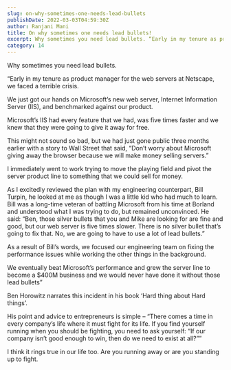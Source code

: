 ```yaml
---
slug: on-why-sometimes-one-needs-lead-bullets
publishDate: 2022-03-03T04:59:30Z
author: Ranjani Mani
title: On why sometimes one needs lead bullets! 
excerpt: Why sometimes you need lead bullets. “Early in my tenure as product manager for the web servers at Netscape, we faced a terrible crisis. We just got our hands on Microsoft’s new web server, Internet Information Server (IIS), and benchmarked against our product. Microsoft’s IIS had every feature that we had, was five times faster  ... 
category: 14
---
```


Why sometimes you need lead bullets.

“Early in my tenure as product manager for the web servers at Netscape, we faced a terrible crisis.

We just got our hands on Microsoft’s new web server, Internet Information Server (IIS), and benchmarked against our product.

Microsoft’s IIS had every feature that we had, was five times faster and we knew that they were going to give it away for free.

This might not sound so bad, but we had just gone public three months earlier with a story to Wall Street that said, “Don’t worry about Microsoft giving away the browser because we will make money selling servers.”

I immediately went to work trying to move the playing field and pivot the server product line to something that we could sell for money.

As I excitedly reviewed the plan with my engineering counterpart, Bill Turpin, he looked at me as though I was a little kid who had much to learn. Bill was a long-time veteran of battling Microsoft from his time at Borland and understood what I was trying to do, but remained unconvinced. He said: “Ben, those silver bullets that you and Mike are looking for are fine and good, but our web server is five times slower. There is no silver bullet that’s going to fix that. No, we are going to have to use a lot of lead bullets.”

As a result of Bill’s words, we focused our engineering team on fixing the performance issues while working the other things in the background.

We eventually beat Microsoft’s performance and grew the server line to become a $400M business and we would never have done it without those lead bullets”

Ben Horowitz narrates this incident in his book ‘Hard thing about Hard things’.

His point and advice to entrepreneurs is simple – “There comes a time in every company’s life where it must fight for its life. If you find yourself running when you should be fighting, you need to ask yourself: “If our company isn’t good enough to win, then do we need to exist at all?””

I think it rings true in our life too. Are you running away or are you standing up to fight.
